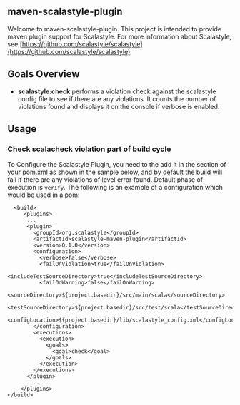 ## maven-scalastyle-plugin
Welcome to maven-scalastyle-plugin.
This project is intended to provide maven plugin support for Scalastyle.
For more information about Scalastyle, see [https://github.com/scalastyle/scalastyle](https://github.com/scalastyle/scalastyle)

## Goals Overview
* **scalastyle:check** performs a violation check against the scalastyle config file to see if there are any violations. 
It counts the number of violations found and displays it on the console if verbose is enabled.

## Usage
### Check scalacheck violation part of build cycle
To Configure the Scalastyle Plugin, you need to the add it in the <build> section of your pom.xml as shown in the sample below,
and by default the build will fail if there are any violations of level error found.
Default phase of execution is `verify`. The following is an example of a configuration which would be used in a pom:
 
      <build>
         <plugins> 
          ...
		  <plugin>
			<groupId>org.scalastyle</groupId>
			<artifactId>scalastyle-maven-plugin</artifactId>
			<version>0.1.0</version>
			<configuration>
			  <verbose>false</verbose>
			  <failOnViolation>true</failOnViolation>
			  <includeTestSourceDirectory>true</includeTestSourceDirectory>
			  <failOnWarning>false</failOnWarning>
			  <sourceDirectory>${project.basedir}/src/main/scala</sourceDirectory>
			  <testSourceDirectory>${project.basedir}/src/test/scala</testSourceDirectory>
			  <configLocation>${project.basedir}/lib/scalastyle_config.xml</configLocation>
			</configuration>
			<executions>
			  <execution>
				<goals>
				  <goal>check</goal>
				</goals>
			  </execution>
			</executions>
		  </plugin>
            ...
        </plugins>
    </build>
